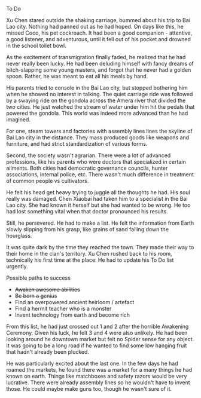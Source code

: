 To Do

Xu Chen stared outside the shaking carriage, bummed about his trip to Bai Lao city. Nothing had panned out as he had hoped. On days like this, he missed Coco, his pet cockroach. It had been a good companion - attentive, a good listener, and adventurous, until it fell out of his pocket and drowned in the school toilet bowl. 

As the excitement of transmigration finally faded, he realized that he had never really been lucky. He had been deluding himself with fancy dreams of bitch-slapping some young masters, and forgot that he never had a golden spoon. Rather, he was meant to eat all his meals by hand.

His parents tried to console in the Bai Lao city, but stopped bothering him when he showed no interest in talking. The quiet carriage ride was followed by a swaying ride on the gondola across the Amera river that divided the two cities. He just watched the stream of water under him hit the pedals that powered the gondola. This world was indeed more advanced than he had imagined. 

For one, steam towers and factories with assembly lines lines the skyline of Bai Lao city in the distance. They mass produced goods like weapons and furniture, and had strict standardization of various forms. 

Second, the society wasn't agrarian. There were a lot of advanced professions, like his parents who were doctors that specialized in certain ailments. Both cities had democratic governance councils, hunter associations, internal police, etc. There wasn't much difference in treatment of common people vs cultivators. 

He felt his head get heavy trying to juggle all the thoughts he had. His soul really was damaged. Chen Xiaobai had taken him to a specialist in the Bai Lao city. She had known it herself but she had wanted to be wrong. He too had lost something vital when that doctor pronounced his results.

Still, he persevered. He had to make a list. He felt the information from Earth slowly slipping from his grasp, like grains of sand falling down the hourglass. 

It was quite dark by the time they reached the town. They made their way to their home in the clan's territory. Xu Chen rushed back to his room, technically his first time at the place. He had to update his To Do list urgently.

Possible paths to success
- ~~Awaken awesome abilities~~
- ~~Be born a genius~~
- Find an overpowered ancient heirloom / artefact
- Find a hermit teacher who is a monster
- Invent technology from earth and become rich

From this list, he had just crossed out 1 and 2 after the horrible Awakening Ceremony. Given his luck, he felt 3 and 4 were also unlikely. He had been looking around he downtown market but felt no Spider sense for any object. It was going to be a long road if he wanted to find some low hanging fruit that hadn't already been plucked.

He was particularly excited about the last one. In the few days he had roamed the markets, he found there was a market for a many things he had known on earth. Things like matchboxes and safety razors would be very lucrative. There were already assembly lines so he wouldn't have to invent those. He could maybe make guns too, though he wasn't sure of it. 



